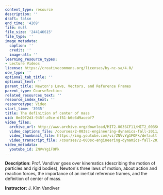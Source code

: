 ```yaml
---
content_type: resource
description: ''
draft: false
end_time: '4269'
file: null
file_size: '244146615'
file_type: ''
image_metadata:
  caption: ''
  credit: ''
  image-alt: ''
learning_resource_types:
- Lecture Videos
license: https://creativecommons.org/licenses/by-nc-sa/4.0/
ocw_type: ''
optional_tab_title: ''
optional_text: ''
parent_title: Newton's Laws, Vectors, and Reference Frames
parent_type: CourseSection
related_resources_text: ''
resource_index_text: ''
resourcetype: Video
start_time: '3935'
title: The definition of center of mass
uid: 0e49f2d3-945f-a9ce-df51-b6e3d9acebf7
video_files:
  archive_url: http://www.archive.org/download/MIT2.003SCF11/MIT2_003SCF11_lec02_300k.mp4
  video_captions_file: /courses/2-003sc-engineering-dynamics-fall-2011/493e468257aa5ccd923c5a92b47b124e_ZNVvYg1FOPk.vtt
  video_thumbnail_file: https://img.youtube.com/vi/ZNVvYg1FOPk/default.jpg
  video_transcript_file: /courses/2-003sc-engineering-dynamics-fall-2011/2815261a10da6511221e0e05c4438419_ZNVvYg1FOPk.pdf
video_metadata:
  youtube_id: ZNVvYg1FOPk
---
```

**Description:** Prof. Vandiver goes over kinematics (describing the motion of particles and rigid bodies), Newton's three laws of motion, about action and reaction forces, the importance of an inertial reference frames, and the definition of center of mass.

**Instructor:** J. Kim Vandiver